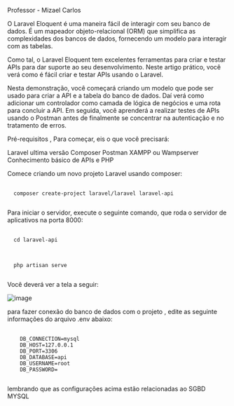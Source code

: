 Professor - Mizael Carlos

O Laravel Eloquent é uma maneira fácil de interagir com seu banco de dados. É um mapeador objeto-relacional (ORM) que simplifica as complexidades dos bancos de dados, fornecendo um modelo para interagir com as tabelas.

Como tal, o Laravel Eloquent tem excelentes ferramentas para criar e testar APIs para dar suporte ao seu desenvolvimento. Neste artigo prático, você verá como é fácil criar e testar APIs usando o Laravel.

Nesta demonstração, você começará criando um modelo que pode ser usado para criar a API e a tabela do banco de dados. Daí verá como adicionar um controlador como camada de lógica de negócios e uma rota para concluir a API. Em seguida, você aprenderá a realizar testes de APIs usando o Postman antes de finalmente se concentrar na autenticação e no tratamento de erros.

Pré-requisitos , Para começar, eis o que você precisará:

Laravel ultima versão
Composer
Postman
XAMPP ou Wampserver
Conhecimento básico de APIs e PHP


Comece criando um novo projeto Laravel usando composer:

<pre class="language-php">
  <code class="language-php">
  composer create-project laravel/laravel laravel-api
  </code>
</pre>




Para iniciar o servidor, execute o seguinte comando, que roda o servidor de aplicativos na porta 8000:

<pre class="language-php">
  <code class="language-php">
  cd laravel-api
  </code>
</pre>

<pre class="language-php">
  <code class="language-php">
  php artisan serve
  </code>
</pre>


Você deverá ver a tela a seguir:

![image](https://github.com/user-attachments/assets/75f6d671-dc91-403a-933d-c7df21b636fb)


para fazer conexão do banco de dados com o projeto , edite as seguinte informações do arquivo .env abaixo:

<pre class="language-php">
  <code class="language-php">
    DB_CONNECTION=mysql
    DB_HOST=127.0.0.1
    DB_PORT=3306
    DB_DATABASE=api
    DB_USERNAME=root
    DB_PASSWORD=
  </code>
</pre>


lembrando que as configurações acima estão relacionadas ao SGBD MYSQL






